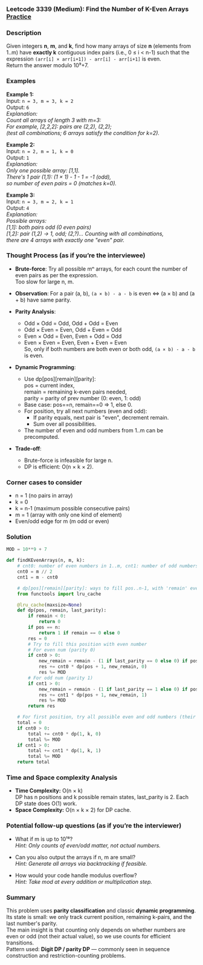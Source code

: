 ### Leetcode 3339 (Medium): Find the Number of K-Even Arrays [Practice](https://leetcode.com/problems/find-the-number-of-k-even-arrays)

### Description  
Given integers **n**, **m**, and **k**, find how many arrays of size **n** (elements from 1..m) have **exactly k** contiguous index pairs (i.e., 0 ≤ i < n-1) such that the expression `(arr[i] × arr[i+1]) - arr[i] - arr[i+1]` is even.  
Return the answer modulo 10⁹+7.

### Examples  

**Example 1:**  
Input: `n = 3, m = 3, k = 2`  
Output: `6`  
*Explanation:  
Count all arrays of length 3 with m=3:  
For example, [2,2,2]: pairs are (2,2), (2,2);  
(test all combinations; 6 arrays satisfy the condition for k=2).*

**Example 2:**  
Input: `n = 2, m = 1, k = 0`  
Output: `1`  
*Explanation:  
Only one possible array: [1,1].  
There's 1 pair (1,1): (1 × 1) - 1 - 1 = -1 (odd),  
so number of even pairs = 0 (matches k=0).*

**Example 3:**  
Input: `n = 3, m = 2, k = 1`  
Output: `4`  
*Explanation:  
Possible arrays:  
[1,1]: both pairs odd (0 even pairs)  
[1,2]: pair (1,2) → 1, odd; (2,?)... Counting with all combinations,  
there are 4 arrays with exactly one "even" pair.*

### Thought Process (as if you’re the interviewee)  
- **Brute-force**: Try all possible mⁿ arrays, for each count the number of even pairs as per the expression.  
  Too slow for large n, m.
- **Observation**: For a pair (a, b), `(a × b) - a - b` is even ⇔ (a × b) and (a + b) have same parity.  
- **Parity Analysis**:  
  - Odd × Odd = Odd, Odd + Odd = Even  
  - Odd × Even = Even, Odd + Even = Odd  
  - Even × Odd = Even, Even + Odd = Odd  
  - Even × Even = Even, Even + Even = Even  
  So, only if both numbers are both even or both odd, `(a × b) - a - b` is even.
- **Dynamic Programming**:  
  - Use dp[pos][remain][parity]:  
    pos = current index,  
    remain = remaining k-even pairs needed,  
    parity = parity of prev number (0: even, 1: odd)
  - Base case: pos==n, remain==0 ⇒ 1, else 0.
  - For position, try all next numbers (even and odd):
    - If parity equals, next pair is "even", decrement remain.
    - Sum over all possibilities.
  - The number of even and odd numbers from 1..m can be precomputed.

- **Trade-off**:  
  - Brute-force is infeasible for large n.  
  - DP is efficient: O(n × k × 2).

### Corner cases to consider  
- n = 1 (no pairs in array)
- k = 0
- k = n-1 (maximum possible consecutive pairs)
- m = 1 (array with only one kind of element)
- Even/odd edge for m (m odd or even)

### Solution

```python
MOD = 10**9 + 7

def findKEvenArrays(n, m, k):
    # cnt0: number of even numbers in 1..m, cnt1: number of odd numbers
    cnt0 = m // 2
    cnt1 = m - cnt0

    # dp[pos][remain][parity]: ways to fill pos..n-1, with 'remain' even-pairs left, previous number parity
    from functools import lru_cache

    @lru_cache(maxsize=None)
    def dp(pos, remain, last_parity):
        if remain < 0:
            return 0
        if pos == n:
            return 1 if remain == 0 else 0
        res = 0
        # Try to fill this position with even number
        # For even num (parity 0)
        if cnt0 > 0:
            new_remain = remain - (1 if last_parity == 0 else 0) if pos > 0 else remain
            res += cnt0 * dp(pos + 1, new_remain, 0)
            res %= MOD
        # For odd num (parity 1)
        if cnt1 > 0:
            new_remain = remain - (1 if last_parity == 1 else 0) if pos > 0 else remain
            res += cnt1 * dp(pos + 1, new_remain, 1)
            res %= MOD
        return res

    # For first position, try all possible even and odd numbers (their parity)
    total = 0
    if cnt0 > 0:
        total += cnt0 * dp(1, k, 0)
        total %= MOD
    if cnt1 > 0:
        total += cnt1 * dp(1, k, 1)
        total %= MOD
    return total
```

### Time and Space complexity Analysis  

- **Time Complexity:** O(n × k)  
    DP has n positions and k possible remain states, last_parity is 2. Each DP state does O(1) work.
- **Space Complexity:** O(n × k × 2) for DP cache.

### Potential follow-up questions (as if you’re the interviewer)  

- What if m is up to 10¹⁸?  
  *Hint: Only counts of even/odd matter, not actual numbers.*

- Can you also output the arrays if n, m are small?  
  *Hint: Generate all arrays via backtracking if feasible.*

- How would your code handle modulus overflow?  
  *Hint: Take mod at every addition or multiplication step.*

### Summary
This problem uses **parity classification** and classic **dynamic programming**. Its state is small: we only track current position, remaining k-pairs, and the last number's parity.  
The main insight is that counting only depends on whether numbers are even or odd (not their actual value), so we use counts for efficient transitions.  
Pattern used: **Digit DP / parity DP** — commonly seen in sequence construction and restriction-counting problems.